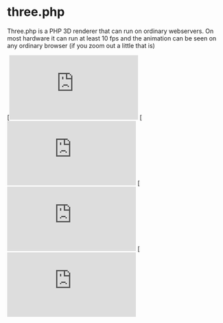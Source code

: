 # three.php
Three.php is a PHP 3D renderer that can run on ordinary webservers. On most hardware it can run at least 10 fps and the animation can be seen on any ordinary browser (if you zoom out a little that is)

[![License](https://badgen.net/github/license/gogorikidze/three.php)
[![lastCommit](https://badgen.net/github/last-commit/gogorikidze/three.php)
[![Commits](https://badgen.net/github/commits/gogorikidze/three.php)
[![Size](https://img.shields.io/github/repo-size/gogorikidze/three.php)

